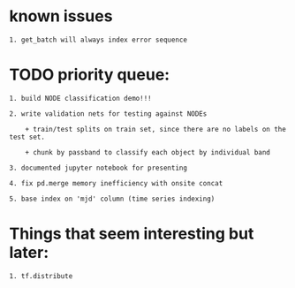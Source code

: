 # known issues

	1. get_batch will always index error sequence


# TODO priority queue:
	1. build NODE classification demo!!!

	2. write validation nets for testing against NODEs

		+ train/test splits on train set, since there are no labels on the test set.

		+ chunk by passband to classify each object by individual band

	3. documented jupyter notebook for presenting

	4. fix pd.merge memory inefficiency with onsite concat

	5. base index on 'mjd' column (time series indexing)


# Things that seem interesting but later:

	1. tf.distribute
